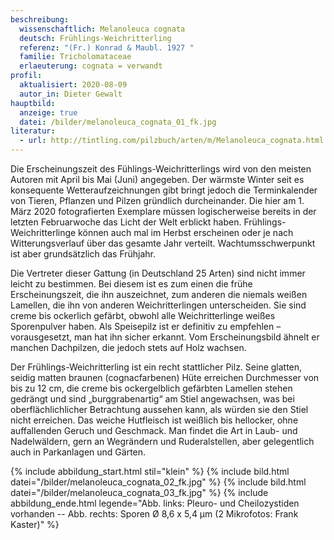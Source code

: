 ```yaml
---
beschreibung:
  wissenschaftlich: Melanoleuca cognata
  deutsch: Frühlings-Weichritterling
  referenz: "(Fr.) Konrad & Maubl. 1927 "
  familie: Tricholomataceae
  erlaeuterung: cognata = verwandt
profil:
  aktualisiert: 2020-08-09
  autor_in: Dieter Gewalt
hauptbild:
  anzeige: true
  datei: /bilder/melanoleuca_cognata_01_fk.jpg
literatur:
  - url: http://tintling.com/pilzbuch/arten/m/Melanoleuca_cognata.html
---
```

Die Erscheinungszeit des Fühlings-Weichritterlings wird von den meisten Autoren mit April bis Mai (Juni) angegeben. Der wärmste Winter seit es konsequente Wetteraufzeichnungen gibt bringt jedoch die Terminkalender von Tieren, Pflanzen und Pilzen gründlich durcheinander. Die hier am 1. März 2020 fotografierten Exemplare müssen logischerweise bereits in der letzten Februarwoche das Licht der Welt erblickt haben. Frühlings-Weichritterlinge können auch mal im Herbst erscheinen oder je nach Witterungsverlauf über das gesamte Jahr verteilt. Wachtumsschwerpunkt ist aber grundsätzlich das Frühjahr.

Die Vertreter dieser Gattung (in Deutschland 25 Arten) sind nicht immer leicht zu bestimmen. Bei diesem ist es zum einen die frühe Erscheinungszeit, die ihn auszeichnet, zum anderen die niemals weißen Lamellen, die ihn von anderen Weichritterlingen unterscheiden. Sie sind creme bis ockerlich gefärbt, obwohl alle Weichritterlinge weißes Sporenpulver haben. Als Speisepilz ist er definitiv zu empfehlen – vorausgesetzt, man hat ihn sicher erkannt. Vom Erscheinungsbild ähnelt er manchen Dachpilzen, die jedoch stets auf Holz wachsen.

Der Frühlings-Weichritterling ist ein recht stattlicher Pilz. Seine glatten, seidig matten braunen (cognacfarbenen) Hüte erreichen Durchmesser von bis zu 12 cm, die creme bis ockergelblich gefärbten Lamellen stehen gedrängt und sind „burggrabenartig“ am Stiel angewachsen, was bei oberflächlichlicher Betrachtung aussehen kann, als würden sie den Stiel nicht erreichen. Das weiche Hutfleisch ist weißlich bis hellocker, ohne auffallenden Geruch und Geschmack. Man findet die Art in Laub- und Nadelwäldern, gern an Wegrändern und Ruderalstellen, aber gelegentlich auch in Parkanlagen und Gärten.

{% include abbildung_start.html stil="klein" %}
{% include bild.html datei="/bilder/melanoleuca_cognata_02_fk.jpg" %}
{% include bild.html datei="/bilder/melanoleuca_cognata_03_fk.jpg" %}
{% include abbildung_ende.html legende="Abb. links: Pleuro- und Cheilozystiden vorhanden -- Abb. rechts:  Sporen  Ø 8,6 x 5,4 µm (2 Mikrofotos: Frank Kaster)" %}